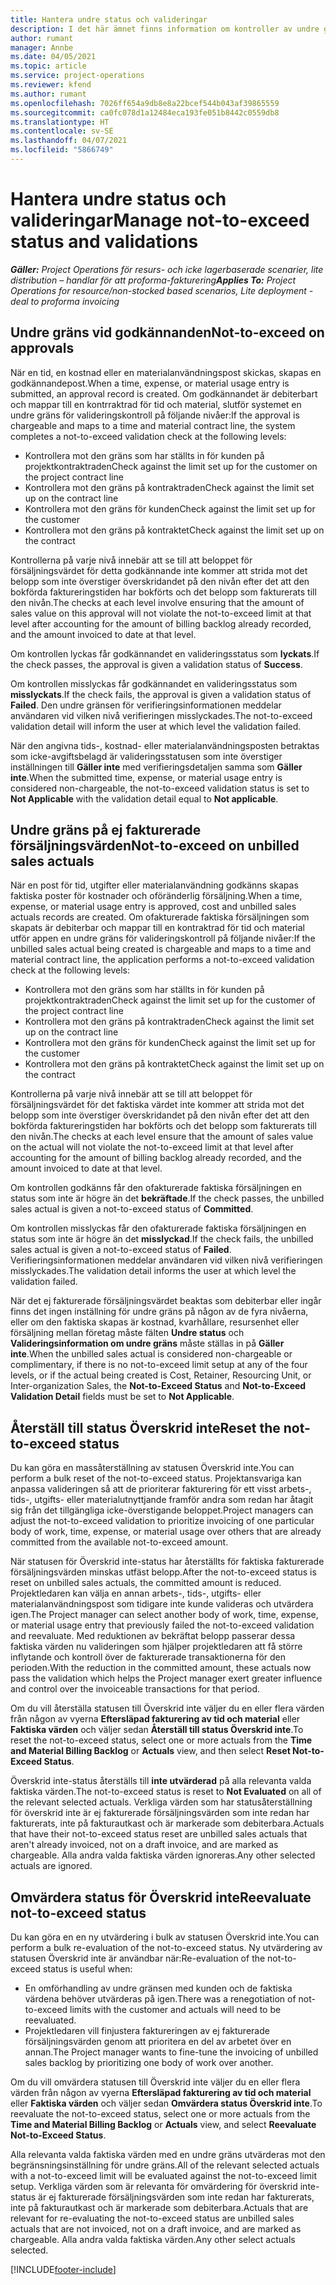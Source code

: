 ```yaml
---
title: Hantera undre status och valideringar
description: I det här ämnet finns information om kontroller av undre gränser som har utförts i Project Operations.
author: rumant
manager: Annbe
ms.date: 04/05/2021
ms.topic: article
ms.service: project-operations
ms.reviewer: kfend
ms.author: rumant
ms.openlocfilehash: 7026ff654a9db8e8a22bcef544b043af39865559
ms.sourcegitcommit: ca0fc078d1a12484eca193fe051b8442c0559db8
ms.translationtype: HT
ms.contentlocale: sv-SE
ms.lasthandoff: 04/07/2021
ms.locfileid: "5866749"
---
```

# <a name="manage-not-to-exceed-status-and-validations"></a><span data-ttu-id="c5178-103">Hantera undre status och valideringar</span><span class="sxs-lookup"><span data-stu-id="c5178-103">Manage not-to-exceed status and validations</span></span> 

<span data-ttu-id="c5178-104">_**Gäller:** Project Operations för resurs- och icke lagerbaserade scenarier, lite distribution – handlar för att proforma-fakturering_</span><span class="sxs-lookup"><span data-stu-id="c5178-104">_**Applies To:** Project Operations for resource/non-stocked based scenarios, Lite deployment - deal to proforma invoicing_</span></span>

## <a name="not-to-exceed-on-approvals"></a><span data-ttu-id="c5178-105">Undre gräns vid godkännanden</span><span class="sxs-lookup"><span data-stu-id="c5178-105">Not-to-exceed on approvals</span></span>

<span data-ttu-id="c5178-106">När en tid, en kostnad eller en materialanvändningspost skickas, skapas en godkännandepost.</span><span class="sxs-lookup"><span data-stu-id="c5178-106">When a time, expense, or material usage entry is submitted, an approval record is created.</span></span> <span data-ttu-id="c5178-107">Om godkännandet är debiterbart och mappar till en kontrraktrad för tid och material, slutför systemet en undre gräns för valideringskontroll på följande nivåer:</span><span class="sxs-lookup"><span data-stu-id="c5178-107">If the approval is chargeable and maps to a time and material contract line, the system completes a not-to-exceed validation check at the following levels:</span></span>

  - <span data-ttu-id="c5178-108">Kontrollera mot den gräns som har ställts in för kunden på projektkontraktraden</span><span class="sxs-lookup"><span data-stu-id="c5178-108">Check against the limit set up for the customer on the project contract line</span></span>
  - <span data-ttu-id="c5178-109">Kontrollera mot den gräns på kontraktraden</span><span class="sxs-lookup"><span data-stu-id="c5178-109">Check against the limit set up on the contract line</span></span>
  - <span data-ttu-id="c5178-110">Kontrollera mot den gräns för kunden</span><span class="sxs-lookup"><span data-stu-id="c5178-110">Check against the limit set up for the customer</span></span>
  - <span data-ttu-id="c5178-111">Kontrollera mot den gräns på kontraktet</span><span class="sxs-lookup"><span data-stu-id="c5178-111">Check against the limit set up on the contract</span></span>

<span data-ttu-id="c5178-112">Kontrollerna på varje nivå innebär att se till att beloppet för försäljningsvärdet för detta godkännande inte kommer att strida mot det belopp som inte överstiger överskridandet på den nivån efter det att den bokförda faktureringstiden har bokförts och det belopp som fakturerats till den nivån.</span><span class="sxs-lookup"><span data-stu-id="c5178-112">The checks at each level involve ensuring that the amount of sales value on this approval will not violate the not-to-exceed limit at that level after accounting for the amount of billing backlog already recorded, and the amount invoiced to date at that level.</span></span>

<span data-ttu-id="c5178-113">Om kontrollen lyckas får godkännandet en valideringsstatus som **lyckats**.</span><span class="sxs-lookup"><span data-stu-id="c5178-113">If the check passes, the approval is given a validation status of **Success**.</span></span>

<span data-ttu-id="c5178-114">Om kontrollen misslyckas får godkännandet en valideringsstatus som **misslyckats**.</span><span class="sxs-lookup"><span data-stu-id="c5178-114">If the check fails, the approval is given a validation status of **Failed**.</span></span> <span data-ttu-id="c5178-115">Den undre gränsen för verifieringsinformationen meddelar användaren vid vilken nivå verifieringen misslyckades.</span><span class="sxs-lookup"><span data-stu-id="c5178-115">The not-to-exceed validation detail will inform the user at which level the validation failed.</span></span>

<span data-ttu-id="c5178-116">När den angivna tids-, kostnad- eller materialanvändningsposten betraktas som icke-avgiftsbelagd är valideringsstatusen som inte överstiger inställningen till **Gäller inte** med verifieringsdetaljen samma som **Gäller inte**.</span><span class="sxs-lookup"><span data-stu-id="c5178-116">When the submitted time, expense, or material usage entry is considered non-chargeable, the not-to-exceed validation status is set to **Not Applicable** with the validation detail equal to **Not applicable**.</span></span>

## <a name="not-to-exceed-on-unbilled-sales-actuals"></a><span data-ttu-id="c5178-117">Undre gräns på ej fakturerade försäljningsvärden</span><span class="sxs-lookup"><span data-stu-id="c5178-117">Not-to-exceed on unbilled sales actuals</span></span>

<span data-ttu-id="c5178-118">När en post för tid, utgifter eller materialanvändning godkänns skapas faktiska poster för kostnader och oföränderlig försäljning.</span><span class="sxs-lookup"><span data-stu-id="c5178-118">When a time, expense, or material usage entry is approved, cost and unbilled sales actuals records are created.</span></span> <span data-ttu-id="c5178-119">Om ofakturerade faktiska försäljningen som skapats är debiterbar och mappar till en kontraktrad för tid och material utför appen en undre gräns för valideringskontroll på följande nivåer:</span><span class="sxs-lookup"><span data-stu-id="c5178-119">If the unbilled sales actual being created is chargeable and maps to a time and material contract line, the application performs a not-to-exceed validation check at the following levels:</span></span>

  - <span data-ttu-id="c5178-120">Kontrollera mot den gräns som har ställts in för kunden på projektkontraktraden</span><span class="sxs-lookup"><span data-stu-id="c5178-120">Check against the limit set up for the customer of the project contract line</span></span>
  - <span data-ttu-id="c5178-121">Kontrollera mot den gräns på kontraktraden</span><span class="sxs-lookup"><span data-stu-id="c5178-121">Check against the limit set up on the contract line</span></span>
  - <span data-ttu-id="c5178-122">Kontrollera mot den gräns för kunden</span><span class="sxs-lookup"><span data-stu-id="c5178-122">Check against the limit set up for the customer</span></span>
  - <span data-ttu-id="c5178-123">Kontrollera mot den gräns på kontraktet</span><span class="sxs-lookup"><span data-stu-id="c5178-123">Check against the limit set up on the contract</span></span>

<span data-ttu-id="c5178-124">Kontrollerna på varje nivå innebär att se till att beloppet för försäljningsvärdet för det faktiska värdet inte kommer att strida mot det belopp som inte överstiger överskridandet på den nivån efter det att den bokförda faktureringstiden har bokförts och det belopp som fakturerats till den nivån.</span><span class="sxs-lookup"><span data-stu-id="c5178-124">The checks at each level ensure that the amount of sales value on the actual will not violate the not-to-exceed limit at that level after accounting for the amount of billing backlog already recorded, and the amount invoiced to date at that level.</span></span>

<span data-ttu-id="c5178-125">Om kontrollen godkänns får den ofakturerade faktiska försäljningen en status som inte är högre än det **bekräftade**.</span><span class="sxs-lookup"><span data-stu-id="c5178-125">If the check passes, the unbilled sales actual is given a not-to-exceed status of **Committed**.</span></span>

<span data-ttu-id="c5178-126">Om kontrollen misslyckas får den ofakturerade faktiska försäljningen en status som inte är högre än det **misslyckad**.</span><span class="sxs-lookup"><span data-stu-id="c5178-126">If the check fails, the unbilled sales actual is given a not-to-exceed status of **Failed**.</span></span> <span data-ttu-id="c5178-127">Verifieringsinformationen meddelar användaren vid vilken nivå verifieringen misslyckades.</span><span class="sxs-lookup"><span data-stu-id="c5178-127">The validation detail informs the user at which level the validation failed.</span></span>

<span data-ttu-id="c5178-128">När det ej fakturerade försäljningsvärdet beaktas som debiterbar eller ingår finns det ingen inställning för undre gräns på någon av de fyra nivåerna, eller om den faktiska skapas är kostnad, kvarhållare, resursenhet eller försäljning mellan företag måste fälten **Undre status** och **Valideringsinformation om undre gräns** måste ställas in på **Gäller inte**.</span><span class="sxs-lookup"><span data-stu-id="c5178-128">When the unbilled sales actual is considered non-chargeable or complimentary, if there is no not-to-exceed limit setup at any of the four levels, or if the actual being created is Cost, Retainer, Resourcing Unit, or Inter-organization Sales, the **Not-to-Exceed Status** and **Not-to-Exceed Validation Detail** fields must be set to **Not Applicable**.</span></span>

## <a name="reset-the-not-to-exceed-status"></a><span data-ttu-id="c5178-129">Återställ till status Överskrid inte</span><span class="sxs-lookup"><span data-stu-id="c5178-129">Reset the not-to-exceed status</span></span>

<span data-ttu-id="c5178-130">Du kan göra en massåterställning av statusen Överskrid inte.</span><span class="sxs-lookup"><span data-stu-id="c5178-130">You can perform a bulk reset of the not-to-exceed status.</span></span> <span data-ttu-id="c5178-131">Projektansvariga kan anpassa valideringen så att de prioriterar fakturering för ett visst arbets-, tids-, utgifts- eller materialutnyttjande framför andra som redan har åtagit sig från det tillgängliga icke-överstigande beloppet.</span><span class="sxs-lookup"><span data-stu-id="c5178-131">Project managers can adjust the not-to-exceed validation to prioritize invoicing of one particular body of work, time, expense, or material usage over others that are already committed from the available not-to-exceed amount.</span></span>

<span data-ttu-id="c5178-132">När statusen för Överskrid inte-status har återställts för faktiska fakturerade försäljningsvärden minskas utfäst belopp.</span><span class="sxs-lookup"><span data-stu-id="c5178-132">After the not-to-exceed status is reset on unbilled sales actuals, the committed amount is reduced.</span></span> <span data-ttu-id="c5178-133">Projektledaren kan välja en annan arbets-, tids-, utgifts- eller materialanvändningspost som tidigare inte kunde valideras och utvärdera igen.</span><span class="sxs-lookup"><span data-stu-id="c5178-133">The Project manager can select another body of work, time, expense, or material usage entry that previously failed the not-to-exceed validation and reevaluate.</span></span> <span data-ttu-id="c5178-134">Med reduktionen av bekräftat belopp passerar dessa faktiska värden nu valideringen som hjälper projektledaren att få större inflytande och kontroll över de fakturerade transaktionerna för den perioden.</span><span class="sxs-lookup"><span data-stu-id="c5178-134">With the reduction in the committed amount, these actuals now pass the validation which helps the Project manager exert greater influence and control over the invoiceable transactions for that period.</span></span>

<span data-ttu-id="c5178-135">Om du vill återställa statusen till Överskrid inte väljer du en eller flera värden från någon av vyerna **Eftersläpad fakturering av tid och material** eller **Faktiska värden** och väljer sedan **Återställ till status Överskrid inte**.</span><span class="sxs-lookup"><span data-stu-id="c5178-135">To reset the not-to-exceed status, select one or more actuals from the **Time and Material Billing Backlog** or **Actuals** view, and then select **Reset Not-to-Exceed Status**.</span></span>

<span data-ttu-id="c5178-136">Överskrid inte-status återställs till **inte utvärderad** på alla relevanta valda faktiska värden.</span><span class="sxs-lookup"><span data-stu-id="c5178-136">The not-to-exceed status is reset to **Not Evaluated** on all of the relevant selected actuals.</span></span> <span data-ttu-id="c5178-137">Verkliga värden som har statusåterställning för överskrid inte är ej fakturerade försäljningsvärden som inte redan har fakturerats, inte på fakturautkast och är markerade som debiterbara.</span><span class="sxs-lookup"><span data-stu-id="c5178-137">Actuals that have their not-to-exceed status reset are unbilled sales actuals that aren't already invoiced, not on a draft invoice, and are marked as chargeable.</span></span> <span data-ttu-id="c5178-138">Alla andra valda faktiska värden ignoreras.</span><span class="sxs-lookup"><span data-stu-id="c5178-138">Any other selected actuals are ignored.</span></span>

## <a name="reevaluate-not-to-exceed-status"></a><span data-ttu-id="c5178-139">Omvärdera status för Överskrid inte</span><span class="sxs-lookup"><span data-stu-id="c5178-139">Reevaluate not-to-exceed status</span></span>

<span data-ttu-id="c5178-140">Du kan göra en en ny utvärdering i bulk av statusen Överskrid inte.</span><span class="sxs-lookup"><span data-stu-id="c5178-140">You can perform a bulk re-evaluation of the not-to-exceed status.</span></span> <span data-ttu-id="c5178-141">Ny utvärdering av statusen Överskrid inte är användbar när:</span><span class="sxs-lookup"><span data-stu-id="c5178-141">Re-evaluation of the not-to-exceed status is useful when:</span></span>

  - <span data-ttu-id="c5178-142">En omförhandling av undre gränsen med kunden och de faktiska värdena behöver utvärderas på igen.</span><span class="sxs-lookup"><span data-stu-id="c5178-142">There was a renegotiation of not-to-exceed limits with the customer and actuals will need to be reevaluated.</span></span>
  - <span data-ttu-id="c5178-143">Projektledaren vill finjustera faktureringen av ej fakturerade försäljningsvärden genom att prioritera en del av arbetet över en annan.</span><span class="sxs-lookup"><span data-stu-id="c5178-143">The Project manager wants to fine-tune the invoicing of unbilled sales backlog by prioritizing one body of work over another.</span></span>

<span data-ttu-id="c5178-144">Om du vill omvärdera statusen till Överskrid inte väljer du en eller flera värden från någon av vyerna **Eftersläpad fakturering av tid och material** eller **Faktiska värden** och väljer sedan **Omvärdera status Överskrid inte**.</span><span class="sxs-lookup"><span data-stu-id="c5178-144">To reevaluate the not-to-exceed status, select one or more actuals from the **Time and Material Billing Backlog** or **Actuals** view, and select **Reevaluate Not-to-Exceed Status**.</span></span>

<span data-ttu-id="c5178-145">Alla relevanta valda faktiska värden med en undre gräns utvärderas mot den begränsningsinställning för undre gräns.</span><span class="sxs-lookup"><span data-stu-id="c5178-145">All of the relevant selected actuals with a not-to-exceed limit will be evaluated against the not-to-exceed limit setup.</span></span> <span data-ttu-id="c5178-146">Verkliga värden som är relevanta för omvärdering för överskrid inte-status är ej fakturerade försäljningsvärden som inte redan har fakturerats, inte på fakturautkast och är markerade som debiterbara.</span><span class="sxs-lookup"><span data-stu-id="c5178-146">Actuals that are relevant for re-evaluating the not-to-exceed status are unbilled sales actuals that are not invoiced, not on a draft invoice, and are marked as chargeable.</span></span> <span data-ttu-id="c5178-147">Alla andra valda faktiska värden.</span><span class="sxs-lookup"><span data-stu-id="c5178-147">Any other select actuals selected.</span></span>


[!INCLUDE[footer-include](../../includes/footer-banner.md)]
